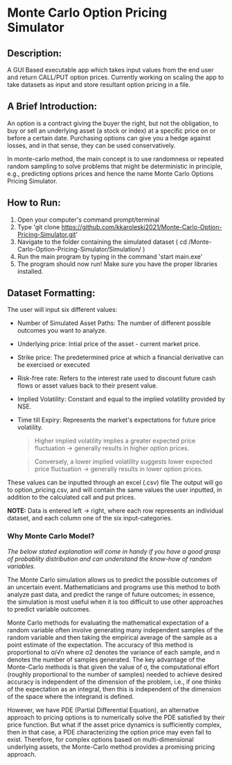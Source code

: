 # Monte Carlo Option Pricing Simulator
## Description:
A GUI Based executable app which takes input values from the end user and return CALL/PUT option prices. Currently working on scaling the app to take datasets as input and store resultant option pricing in a file.

## A Brief Introduction:
An option is a contract giving the buyer the right, but not the obligation, to buy or sell an underlying asset (a stock or index) at a specific price on or before a certain date.
Purchasing options can give you a hedge against losses, and in that sense, they can be used conservatively. 

In monte-carlo method, the main concept is to use randomness or repeated random sampling to solve problems that might be deterministic in principle, e.g., predicting options prices and hence the name Monte Carlo Options Pricing Simulator.


## How to Run: 
1. Open your computer's command prompt/terminal
2. Type 'git clone https://github.com/kkaroleski2021/Monte-Carlo-Option-Pricing-Simulator.git'
3. Navigate to the folder containing the simulated dataset ( cd /Monte-Carlo-Option-Pricing-Simulator/Simulation/ )
4. Run the main program by typing in the command 'start main.exe'
5. The program should now run! Make sure you have the proper libraries installed.

## Dataset Formatting:
The user will input six different values:
- Number of Simulated Asset Paths: The number of different possible outcomes you want to analyze.
- Underlying price: Intial price of the asset - current market price.
- Strike price: The predetermined price at which a financial derivative can be exercised or executed
- Risk-free rate: Refers to the interest rate used to discount future cash flows or asset values back to their present value.
- Implied Volatility: Constant and equal to the implied volatility provided by NSE.
- Time till Expiry: Represents the market's expectations for future price volatility.
  > Higher implied volatility implies a greater expected price fluctuation -> generally results in higher option prices.

  > Conversely, a lower implied volatility suggests lower expected price fluctuation -> generally results in lower option prices.

These values can be inputted through an excel (.csv) file
The output will go to option_pricing.csv, and will contain the same values the user inputted, in addition to the calculated call and put prices.

**NOTE:** Data is entered left -> right, where each row represents an individual dataset, and each column one of the six input-categories.


### Why Monte Carlo Model?
_The below stated explanation will come in handy if you have a good grasp of probablity distribution and can understand the know-how of random variables._ 

The Monte Carlo simulation allows us to predict the possible outcomes of an uncertain event. Mathematicians and programs use this method to both analyze past data, and predict the range of future outcomes; in essence, the simulation is most useful when it is too difficult to use other approaches to predict variable outcomes.

Monte Carlo methods for evaluating the mathematical expectation of a random variable often involve generating many independent samples of the random variable and then taking the empirical average of the sample as a point estimate of the expectation. The accuracy of this method is proportional to σ/√n where σ2 denotes the variance of each sample, and n denotes the number of samples generated. 
The key advantage of the Monte-Carlo methods is that given the value of σ, the computational effort (roughly proportional to the number of samples) needed to achieve desired accuracy is independent of the dimension of the problem, i.e., if one thinks of the expectation as an integral, then this is independent of the dimension of the space where the integrand is defined.

However, we have PDE (Partial Differential Equation), an alternative approach to pricing options is to numerically solve the PDE satisfied by their price function. But what if the asset price dynamics is sufficiently complex, then in that case, a PDE characterizing the option price may even fail to exist.  Therefore, for complex options based on multi-dimensional underlying assets, the Monte-Carlo method provides a promising pricing approach.


